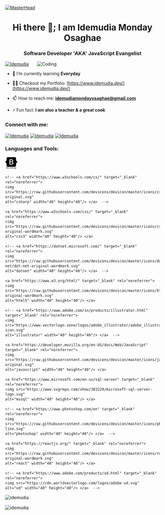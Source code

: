 [![MasterHead](https://media-exp1.licdn.com/dms/image/C4D16AQGrPQz7U7h07A/profile-displaybackgroundimage-shrink_200_800/0/1659448539076?e=1665619200&v=beta&t=wq7ZGWCjO6zYJ6qtQNb5TGsg3K-LnZkyytvrp7xctl8)](https://www.idemudia.dev)
<h1 align="center">Hi there 👋; I am Idemudia Monday Osaghae</h1>
<h3 align="center">Software Developer 'AKA' JavaScript Evangelist</h3>

<img align="right" alt="Coding" width="400" src="https://camo.githubusercontent.com/cae12fddd9d6982901d82580bdf321d81fb299141098ca1c2d4891870827bf17/68747470733a2f2f6d69726f2e6d656469756d2e636f6d2f6d61782f313336302f302a37513379765349765f7430696f4a2d5a2e676966"/>

<p align="left"> <a href="https://twitter.com/maximudia" target="blank"><img src="https://img.shields.io/twitter/follow/maximudia?logo=twitter&style=for-the-badge" alt="Idemudia" /></a> </p>

- 🌱 I’m currently learning **Everyday**

- 👨‍💻 Checkout my Portfolio:  [https://www.idemudia.dev/](https://www.idemudia.dev/)

- 📫 How to reach me:  **idemudiamondayosaghae@gmail.com**

- ⚡ Fun fact:  **I am also a teacher & a great cook**

<h3 align="left">Connect with me:</h3>
<p align="left">
    <a href="https://twitter.com/maximudia" target="blank"><img align="center" src="https://raw.githubusercontent.com/rahuldkjain/github-profile-readme-       generator/master/src/images/icons/Social/twitter.svg" alt="Idemudia" height="30" width="40" /></a>
    <a href="https://www.linkedin.com/in/idemudia-monday-osaghae/" target="blank"><img align="center"                                                           src="https://raw.githubusercontent.com/rahuldkjain/github-profile-readme-generator/master/src/images/icons/Social/linked-in-alt.svg" alt="Idemudia"         height="30" width="40" /></a>
    <a href="https://www.instagram.com/idemudia.osaghae/" target="blank"><img align="center" src="https://raw.githubusercontent.com/rahuldkjain/github-         profile-  readme-generator/master/src/images/icons/Social/instagram.svg" alt="Idemudia" height="30" width="40" /></a>
</p>

<h3 align="left">Languages and Tools:</h3>
<p align="left"> 
    <a href="https://getbootstrap.com" target="_blank" rel="noreferrer"> 
    <img src="https://raw.githubusercontent.com/devicons/devicon/master/icons/bootstrap/bootstrap-plain-wordmark.svg" 
    alt="bootstrap" width="40" height="40"/> </a> 
    
    <!-- <a href="https://www.w3schools.com/cs/" target="_blank" rel="noreferrer"> 
    <img src="https://raw.githubusercontent.com/devicons/devicon/master/icons/csharp/csharp-original.svg" 
    alt="csharp" width="40" height="40"/> </a>  -->
    
    <a href="https://www.w3schools.com/css/" target="_blank" rel="noreferrer"> 
    <img src="https://raw.githubusercontent.com/devicons/devicon/master/icons/css3/css3-original-wordmark.svg" 
    alt="css3" width="40" height="40"/> </a>
    
    <!-- <a href="https://dotnet.microsoft.com/" target="_blank" rel="noreferrer"> 
    <img src="https://raw.githubusercontent.com/devicons/devicon/master/icons/dot-net/dot-net-original-wordmark.svg" 
    alt="dotnet" width="40" height="40"/> </a>  -->
    
    <a href="https://www.w3.org/html/" target="_blank" rel="noreferrer"> 
    <img src="https://raw.githubusercontent.com/devicons/devicon/master/icons/html5/html5-original-wordmark.svg" 
    alt="html5" width="40" height="40"/> </a>
    
    <!-- <a href="https://www.adobe.com/in/products/illustrator.html" target="_blank" rel="noreferrer"> 
    <img src="https://www.vectorlogo.zone/logos/adobe_illustrator/adobe_illustrator-icon.svg" 
    alt="illustrator" width="40" height="40"/> </a>  -->
    
    <a href="https://developer.mozilla.org/en-US/docs/Web/JavaScript" target="_blank" rel="noreferrer"> 
    <img src="https://raw.githubusercontent.com/devicons/devicon/master/icons/javascript/javascript-original.svg" 
    alt="javascript" width="40" height="40"/> </a>
    
    <a href="https://www.microsoft.com/en-us/sql-server" target="_blank" rel="noreferrer"> 
    <img src="https://www.svgrepo.com/show/303229/microsoft-sql-server-logo.svg" 
    alt="mssql" width="40" height="40"/> </a>
    
    <!-- <a href="https://www.photoshop.com/en" target="_blank" rel="noreferrer"> 
    <img src="https://raw.githubusercontent.com/devicons/devicon/master/icons/photoshop/photoshop-line.svg" 
    alt="photoshop" width="40" height="40"/> </a>  -->
    
    <a href="https://reactjs.org/" target="_blank" rel="noreferrer"> 
    <img src="https://raw.githubusercontent.com/devicons/devicon/master/icons/react/react-original-wordmark.svg" 
    alt="react" width="40" height="40"/> </a>
    
    <!-- <a href="https://www.adobe.com/products/xd.html" target="_blank" rel="noreferrer"> 
    <img src="https://cdn.worldvectorlogo.com/logos/adobe-xd.svg" 
    alt="xd" width="40" height="40"/> </a>  -->
</p>

<p><img align="center" src="https://github-readme-stats.vercel.app/api/top-langs?username=osas-idemudia&show_icons=true&locale=en&layout=compact" alt="idemudia"/> </p>

<p><img align="center" src="https://github-readme-streak-stats.herokuapp.com/?user=osas-idemudia&" alt="idemudia" /></p>
